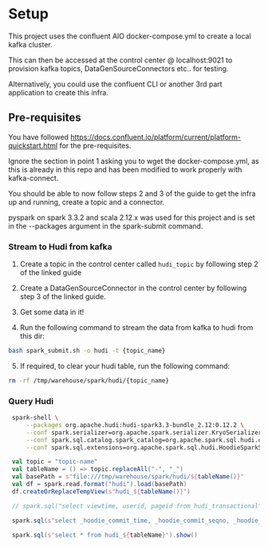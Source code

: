 # Setup

This project uses the confluent AIO docker-compose.yml to create a local kafka cluster.

This can then be accessed at the control center @ localhost:9021 to provision kafka topics, DataGenSourceConnectors etc.. for testing. 

Alternatively, you could use the confluent CLI or another 3rd part application to create this infra.

## Pre-requisites

You have followed https://docs.confluent.io/platform/current/platform-quickstart.html for the pre-requisites.

Ignore the section in point 1 asking you to wget the docker-compose.yml, as this is already in this repo and has been modified to work properly with kafka-connect.

You should be able to now follow steps 2 and 3 of the guide to get the infra up and running, create a topic and a connector.

pyspark on spark 3.3.2 and scala 2.12.x was used for this project and is set in the --packages argument in the spark-submit command.

### Stream to Hudi from kafka

1. Create a topic in the control center called `hudi_topic` by following step 2 of the linked guide
2. Create a DataGenSourceConnector in the control center by following step 3 of the linked guide.
3. Get some data in it!

4. Run the following command to stream the data from kafka to hudi from this dir:

```bash
bash spark_submit.sh -o hudi -t {topic_name}
```

5. If required, to clear your hudi table, run the following command:

```bash
rm -rf /tmp/warehouse/spark/hudi/{topic_name}
```

### Query Hudi

```bash
 spark-shell \
     --packages org.apache.hudi:hudi-spark3.3-bundle_2.12:0.12.2 \
     --conf spark.serializer=org.apache.spark.serializer.KryoSerializer \
     --conf spark.sql.catalog.spark_catalog=org.apache.spark.sql.hudi.catalog.HoodieCatalog \
     --conf spark.sql.extensions=org.apache.spark.sql.hudi.HoodieSparkSessionExtension \
```

```scala
 val topic = "topic-name"
 val tableName = () => topic.replaceAll("-", "_")
 val basePath = s"file:///tmp/warehouse/spark/hudi/${tableName()}"
 val df = spark.read.format("hudi").load(basePath)
 df.createOrReplaceTempView(s"hudi_${tableName()}")

 // spark.sql("select viewtime, userid, pageid from hudi_transactional").show()

 spark.sql(s"select _hoodie_commit_time, _hoodie_commit_seqno, _hoodie_record_key, _hoodie_partition_path from hudi_${tableName}").show()

 spark.sql(s"select * from hudi_${tableName}").show()